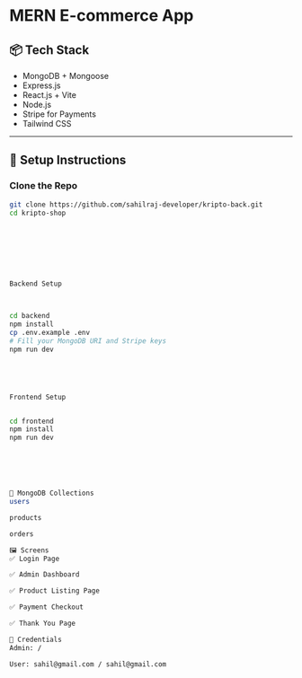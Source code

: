 # MERN E-commerce App

## 📦 Tech Stack

- MongoDB + Mongoose
- Express.js
- React.js + Vite
- Node.js
- Stripe for Payments
- Tailwind CSS

---

## 🚀 Setup Instructions

### Clone the Repo

```bash
git clone https://github.com/sahilraj-developer/kripto-back.git
cd kripto-shop








Backend Setup



cd backend
npm install
cp .env.example .env
# Fill your MongoDB URI and Stripe keys
npm run dev





Frontend Setup


cd frontend
npm install
npm run dev






📂 MongoDB Collections
users

products

orders

🖼️ Screens
✅ Login Page

✅ Admin Dashboard

✅ Product Listing Page

✅ Payment Checkout

✅ Thank You Page

🔑 Credentials
Admin: / 

User: sahil@gmail.com / sahil@gmail.com
